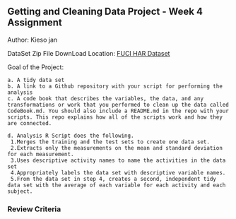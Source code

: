 ## Getting and Cleaning Data Project - Week 4 Assignment

Author: Kieso jan

DataSet Zip File DownLoad Location: [FUCI HAR Dataset](https://d396qusza40orc.cloudfront.net/getdata%2Fprojectfiles%2FUCI%20HAR%20Dataset.zip)

Goal of the Project:
```
a. A tidy data set
b. A link to a Github repository with your script for performing the analysis
c. A code book that describes the variables, the data, and any transformations or work that you performed to clean up the data called CodeBook.md. You should also include a README.md in the repo with your scripts. This repo explains how all of the scripts work and how they are connected.

d. Analysis R Script does the following.
 1.Merges the training and the test sets to create one data set.
 2.Extracts only the measurements on the mean and standard deviation for each measurement. 
 3.Uses descriptive activity names to name the activities in the data set
 4.Appropriately labels the data set with descriptive variable names. 
 5.From the data set in step 4, creates a second, independent tidy data set with the average of each variable for each activity and each subject.
```

### Review Criteria
